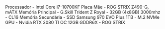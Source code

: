 Processador - Intel Core i7-10700KF
Placa Mãe - ROG STRIX Z490-G, mATX
Memória Principal - G.Skill Trident Z Royal - 32GB (4x8GB) 3000mhz - CL16
Memória Secundária - SSD Samsung 970 EVO Plus 1TB - M.2 NVMe 
GPU - Nvidia RTX 3080 TI OC 12GB GDDR6X - ROG STRIX